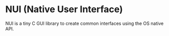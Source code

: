 NUI (Native User Interface)
=============
NUI is a tiny C GUI library to create common interfaces using the OS native API.